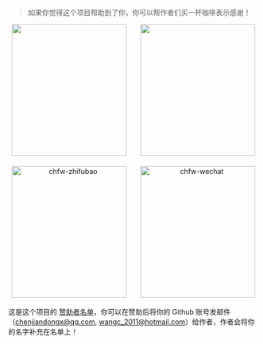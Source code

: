 > 如果你觉得这个项目帮助到了你，你可以帮作者们买一杯咖啡表示感谢！

<div align="center">
<img src="https://user-images.githubusercontent.com/19553554/35425853-500d6b5c-0299-11e8-80a1-ebb6629b497e.png" width=231 height=265>　　<img src="https://user-images.githubusercontent.com/19553554/35425854-504e716a-0299-11e8-81fc-4a511f1c47e8.png" width=231 height=265>
</div>
<br>
<div align="center">
<img height="265" width=231 alt="chfw-zhifubao" src="https://user-images.githubusercontent.com/4280312/35767977-23c484ae-08ed-11e8-8985-30ec7fa1f10c.png">　　<img height="265" width=231 alt="chfw-wechat" src="https://user-images.githubusercontent.com/4280312/35759160-ce2aa3c0-086f-11e8-8715-b8696da60341.png">
</div>

这是这个项目的 [赞助者名单](zh-cn/donors)，你可以在赞助后将你的 Github 账号发邮件（chenjiandongx@qq.com, wangc_2011@hotmail.com）给作者，作者会将你的名字补充在名单上！
